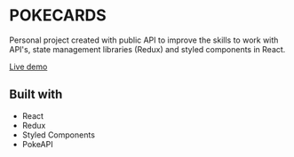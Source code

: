 
# POKECARDS
Personal project created with public API to improve the skills to work with API's, state management libraries (Redux) and styled components in React.

[Live demo](https://sleepy-pasteur-120358.netlify.app)

## Built with
- React 
- Redux
- Styled Components
- PokeAPI
